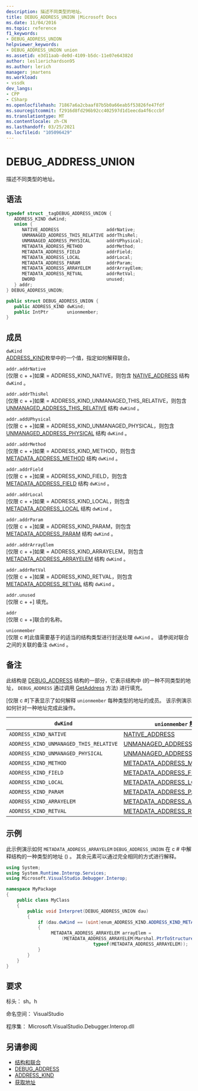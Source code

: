 ```yaml
---
description: 描述不同类型的地址。
title: DEBUG_ADDRESS_UNION |Microsoft Docs
ms.date: 11/04/2016
ms.topic: reference
f1_keywords:
- DEBUG_ADDRESS_UNION
helpviewer_keywords:
- DEBUG_ADDRESS_UNION union
ms.assetid: e3d11aab-de0d-4109-b5dc-11e07e64382d
author: leslierichardson95
ms.author: lerich
manager: jmartens
ms.workload:
- vssdk
dev_langs:
- CPP
- CSharp
ms.openlocfilehash: 71867a6a2cbaaf87b5b0a66eab5f53826fe47fdf
ms.sourcegitcommit: f2916d8fd296b92cc402597d1d1eecda4f6cccbf
ms.translationtype: MT
ms.contentlocale: zh-CN
ms.lasthandoff: 03/25/2021
ms.locfileid: "105096429"
---
```

# <a name="debug_address_union"></a>DEBUG_ADDRESS_UNION
描述不同类型的地址。

## <a name="syntax"></a>语法

```cpp
typedef struct _tagDEBUG_ADDRESS_UNION {
   ADDRESS_KIND dwKind;
   union {
      NATIVE_ADDRESS                  addrNative;
      UNMANAGED_ADDRESS_THIS_RELATIVE addrThisRel;
      UNMANAGED_ADDRESS_PHYSICAL      addrUPhysical;
      METADATA_ADDRESS_METHOD         addrMethod;
      METADATA_ADDRESS_FIELD          addrField;
      METADATA_ADDRESS_LOCAL          addrLocal;
      METADATA_ADDRESS_PARAM          addrParam;
      METADATA_ADDRESS_ARRAYELEM      addrArrayElem;
      METADATA_ADDRESS_RETVAL         addrRetVal;
      DWORD                           unused;
   } addr;
} DEBUG_ADDRESS_UNION;
```

```csharp
public struct DEBUG_ADDRESS_UNION {
   public ADDRESS_KIND dwKind;
   public IntPtr       unionmember;
}
```

## <a name="members"></a>成员
`dwKind`\
[ADDRESS_KIND](../../../extensibility/debugger/reference/address-kind.md)枚举中的一个值，指定如何解释联合。

`addr.addrNative`\
[仅限 c + +]如果 = ADDRESS_KIND_NATIVE，则包含 [NATIVE_ADDRESS](../../../extensibility/debugger/reference/native-address.md) 结构 `dwKind` 。

`addr.addrThisRel`\
[仅限 c + +]如果 = ADDRESS_KIND_UNMANAGED_THIS_RELATIVE，则包含[UNMANAGED_ADDRESS_THIS_RELATIVE](../../../extensibility/debugger/reference/unmanaged-address-this-relative.md) 结构 `dwKind` 。

`addr.addUPhysical`\
[仅限 c + +]如果 = ADDRESS_KIND_UNMANAGED_PHYSICAL，则包含[UNMANAGED_ADDRESS_PHYSICAL](../../../extensibility/debugger/reference/unmanaged-address-physical.md) 结构 `dwKind` 。

`addr.addrMethod`\
[仅限 c + +]如果 = ADDRESS_KIND_METHOD，则包含[METADATA_ADDRESS_METHOD](../../../extensibility/debugger/reference/metadata-address-method.md) 结构 `dwKind` 。

`addr.addrField`\
[仅限 c + +]如果 = ADDRESS_KIND_FIELD，则包含[METADATA_ADDRESS_FIELD](../../../extensibility/debugger/reference/metadata-address-field.md) 结构 `dwKind` 。

`addr.addrLocal`\
[仅限 c + +]如果 = ADDRESS_KIND_LOCAL，则包含[METADATA_ADDRESS_LOCAL](../../../extensibility/debugger/reference/metadata-address-local.md) 结构 `dwKind` 。

`addr.addrParam`\
[仅限 c + +]如果 = ADDRESS_KIND_PARAM，则包含[METADATA_ADDRESS_PARAM](../../../extensibility/debugger/reference/metadata-address-param.md) 结构 `dwKind` 。

`addr.addrArrayElem`\
[仅限 c + +]如果 = ADDRESS_KIND_ARRAYELEM，则包含[METADATA_ADDRESS_ARRAYELEM](../../../extensibility/debugger/reference/metadata-address-arrayelem.md) 结构 `dwKind` 。

`addr.addrRetVal`\
[仅限 c + +]如果 = ADDRESS_KIND_RETVAL，则包含[METADATA_ADDRESS_RETVAL](../../../extensibility/debugger/reference/metadata-address-retval.md) 结构 `dwKind` 。

`addr.unused`\
[仅限 c + +] 填充。

`addr`\
[仅限 c + +]联合的名称。

`unionmember`\
[仅限 c #]此值需要基于的适当的结构类型进行封送处理 `dwKind` 。 请参阅对联合之间的关联的备注 `dwKind` 。

## <a name="remarks"></a>备注
此结构是 [DEBUG_ADDRESS](../../../extensibility/debugger/reference/debug-address.md) 结构的一部分，它表示结构中 (的一种不同类型的地址， `DEBUG_ADDRESS` 通过调用 [GetAddress](../../../extensibility/debugger/reference/idebugaddress-getaddress.md) 方法) 进行填充。

 [仅限 c #]下表显示了如何解释 `unionmember` 每种类型的地址的成员。 该示例演示如何针对一种地址完成此操作。

|`dwKind`|`unionmember` 解释为|
|--------------|----------------------------------|
|`ADDRESS_KIND_NATIVE`|[NATIVE_ADDRESS](../../../extensibility/debugger/reference/native-address.md)|
|`ADDRESS_KIND_UNMANAGED_THIS_RELATIVE`|[UNMANAGED_ADDRESS_THIS_RELATIVE](../../../extensibility/debugger/reference/unmanaged-address-this-relative.md)|
|`ADDRESS_KIND_UNMANAGED_PHYSICAL`|[UNMANAGED_ADDRESS_PHYSICAL](../../../extensibility/debugger/reference/unmanaged-address-physical.md)|
|`ADDRESS_KIND_METHOD`|[METADATA_ADDRESS_METHOD](../../../extensibility/debugger/reference/metadata-address-method.md)|
|`ADDRESS_KIND_FIELD`|[METADATA_ADDRESS_FIELD](../../../extensibility/debugger/reference/metadata-address-field.md)|
|`ADDRESS_KIND_LOCAL`|[METADATA_ADDRESS_LOCAL](../../../extensibility/debugger/reference/metadata-address-local.md)|
|`ADDRESS_KIND_PARAM`|[METADATA_ADDRESS_PARAM](../../../extensibility/debugger/reference/metadata-address-param.md)|
|`ADDRESS_KIND_ARRAYELEM`|[METADATA_ADDRESS_ARRAYELEM](../../../extensibility/debugger/reference/metadata-address-arrayelem.md)|
|`ADDRESS_KIND_RETVAL`|[METADATA_ADDRESS_RETVAL](../../../extensibility/debugger/reference/metadata-address-retval.md)|

## <a name="example"></a>示例
此示例演示如何 `METADATA_ADDRESS_ARRAYELEM` `DEBUG_ADDRESS_UNION` 在 c # 中解释结构的一种类型的地址 () 。 其余元素可以通过完全相同的方式进行解释。

```csharp
using System;
using System.Runtime.Interop.Services;
using Microsoft.VisualStudio.Debugger.Interop;

namespace MyPackage
{
    public class MyClass
    {
        public void Interpret(DEBUG_ADDRESS_UNION dau)
        {
            if (dau.dwKind == (uint)enum_ADDRESS_KIND.ADDRESS_KIND_METADATA_ARRAYELEM)
            {
                 METADATA_ADDRESS_ARRAYELEM arrayElem =
                     (METADATA_ADDRESS_ARRAYELEM)Marshal.PtrToStructure(dau.unionmember,
                                 typeof(METADATA_ADDRESS_ARRAYELEM));
            }
        }
    }
}
```

## <a name="requirements"></a>要求
标头： sh。h

命名空间： VisualStudio

程序集： Microsoft.VisualStudio.Debugger.Interop.dll

## <a name="see-also"></a>另请参阅
- [结构和联合](../../../extensibility/debugger/reference/structures-and-unions.md)
- [DEBUG_ADDRESS](../../../extensibility/debugger/reference/debug-address.md)
- [ADDRESS_KIND](../../../extensibility/debugger/reference/address-kind.md)
- [获取地址](../../../extensibility/debugger/reference/idebugaddress-getaddress.md)

